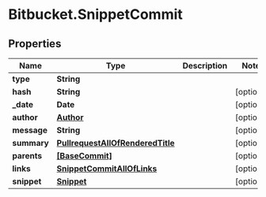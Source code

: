 # Bitbucket.SnippetCommit

## Properties

Name | Type | Description | Notes
------------ | ------------- | ------------- | -------------
**type** | **String** |  | 
**hash** | **String** |  | [optional] 
**_date** | **Date** |  | [optional] 
**author** | [**Author**](Author.md) |  | [optional] 
**message** | **String** |  | [optional] 
**summary** | [**PullrequestAllOfRenderedTitle**](PullrequestAllOfRenderedTitle.md) |  | [optional] 
**parents** | [**[BaseCommit]**](BaseCommit.md) |  | [optional] 
**links** | [**SnippetCommitAllOfLinks**](SnippetCommitAllOfLinks.md) |  | [optional] 
**snippet** | [**Snippet**](Snippet.md) |  | [optional] 


